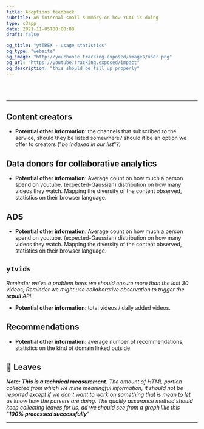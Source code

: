 ```yaml
---
title: Adoptions feedback
subtitle: An internal small summary on how YCAI is doing
type: c3app
date: 2021-11-05T00:00:00
draft: false

og_title: "ytTREX - usage statistics"
og_type: "website"
og_image: "http://youchoose.tracking.exposed/images/user.png"
og_url: "https://youtube.tracking.exposed/impact"
og_description: "this should be fill up properly"
---
```


<br>
<br>

---

## Content creators
<div id="creators-graph" class="c3graph"></div>

* **Potential other information**: the channels that subscribed to the service, should they be listed somewhere? should it be an option we offer to creators ("_be indexed in our list_"?)

## Data donors for collaborative analytics 
<div id="supporters-graph" class="c3graph"></div>

* **Potential other information**: Average count on how much a person spend on youtube. (expected-Gaussian) distribution on how many videos they watch. Mapping the diversity of the content observed, statistics on their browser language.

## ADS
<div id="ads-graph" class="c3graph"></div>

* **Potential other information**: Average count on how much a person spend on youtube. (expected-Gaussian) distribution on how many videos they watch. Mapping the diversity of the content observed, statistics on their browser language.


## `ytvids`
<div id="ytvids-graph" class="c3graph"></div>

_Reminder we've a problem here: we should ensure more than the last 30 videos; Reminder we might use collaborative observation to trigger the **repull** API._

* **Potential other information**: total videos / daily added videos. 

## Recommendations 
<div id="recommendations-graph" class="c3graph"></div>

* **Potential other information**: average number of recommendations, statistics on the kind of domain linked outside.

## 🍃 Leaves
<div id="leaves-graph" class="c3graph"></div>

_**Note: This is a technical measurement**. The amount of HTML portion collected from which we mine meaningful information, it should not be reported except if we don't want to work on something that is mean to let us know how the parsers are doing. The quality assurance method should keep collecting leaves for us, ad we should see from a graph like this "**100% processed successfully**"_

<div id="notes"></div>

---


